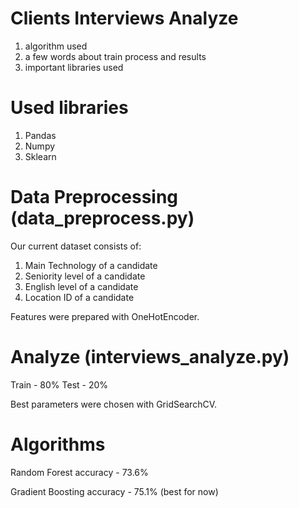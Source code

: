 # Clients Interviews Analyze

1. algorithm used
2. a few words about train process and results
3. important libraries used

# Used libraries

1. Pandas
2. Numpy
3. Sklearn

# Data Preprocessing (data_preprocess.py)

Our current dataset consists of:
1. Main Technology of a candidate
2. Seniority level of a candidate
3. English level of a candidate
4. Location ID of a candidate

Features were prepared with OneHotEncoder.

# Analyze (interviews_analyze.py)

Train - 80%
Test - 20%

Best parameters were chosen with GridSearchCV.

# Algorithms

Random Forest
accuracy - 73.6%

Gradient Boosting
accuracy - 75.1% (best for now)


